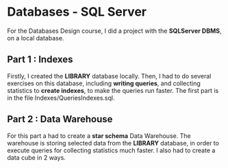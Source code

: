 # Databases - SQL Server

For the Databases Design course, I did a project with the **SQLServer DBMS**, on a local database. 
## Part 1 : Indexes
Firstly, I created the **LIBRARY** database locally. Then, I had to do several exercises on this database, including **writing queries**, and collecting statistics to **create indexes**, to make the queries run faster. The first part is in the file Indexes/QueriesIndexes.sql.
## Part 2 : Data Warehouse
For this part a had to create a **star schema** Data Warehouse. The warehouse is storing selected data from the **LIBRARY** database, in order to execute queries for collecting statistics much faster. I also had to create a data cube in 2 ways.
